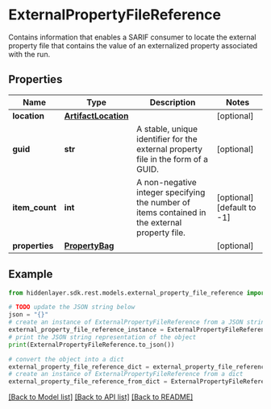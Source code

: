 # ExternalPropertyFileReference

Contains information that enables a SARIF consumer to locate the external property file that contains the value of an externalized property associated with the run.

## Properties

Name | Type | Description | Notes
------------ | ------------- | ------------- | -------------
**location** | [**ArtifactLocation**](ArtifactLocation.md) |  | [optional] 
**guid** | **str** | A stable, unique identifier for the external property file in the form of a GUID. | [optional] 
**item_count** | **int** | A non-negative integer specifying the number of items contained in the external property file. | [optional] [default to -1]
**properties** | [**PropertyBag**](PropertyBag.md) |  | [optional] 

## Example

```python
from hiddenlayer.sdk.rest.models.external_property_file_reference import ExternalPropertyFileReference

# TODO update the JSON string below
json = "{}"
# create an instance of ExternalPropertyFileReference from a JSON string
external_property_file_reference_instance = ExternalPropertyFileReference.from_json(json)
# print the JSON string representation of the object
print(ExternalPropertyFileReference.to_json())

# convert the object into a dict
external_property_file_reference_dict = external_property_file_reference_instance.to_dict()
# create an instance of ExternalPropertyFileReference from a dict
external_property_file_reference_from_dict = ExternalPropertyFileReference.from_dict(external_property_file_reference_dict)
```
[[Back to Model list]](../README.md#documentation-for-models) [[Back to API list]](../README.md#documentation-for-api-endpoints) [[Back to README]](../README.md)


